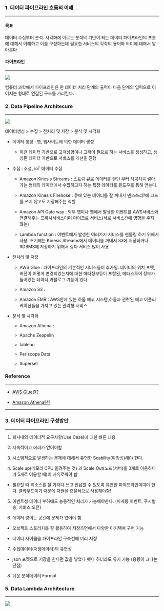 ### 1. 데이터 파이프라인 흐름의 이해

---

#### 목표
데이터 수집부터 분석. 시각화에 이르는 분석의 기반이 되는 데이터 파이프라인의 프름에 대해서 이해하고 이를 구성하는데 필요한 서비스의 각각의 용어와 의미에 대해서 알아본다.

#### 파이프라인

---

<img src="https://user-images.githubusercontent.com/86764734/147406600-e15c655c-58b7-4569-827a-9ad6ba1de9fd.png"/>

컴퓨터 과학에서 파이프라인은 한 데이터 처리 단계의 출력이 다음 단계의 입력으로 이어지는 형태로 연결된 구조를 가리킨다.

### 2. Data Pipeline Architecure

---

<img src="https://user-images.githubusercontent.com/86764734/147406631-474b0a23-4929-4735-b4c2-753ab3c8e87e.png"/>

데이터생성 > 수집 > 전처리 및 저장 > 분석 및 시각화

- 데이터 생성 : 앱, 웹사이트에 의한 데이터 생성

  - 이런 데이터 기반으로 고객성향이나 고객이 필요로 하는 서비스를 생성하고, 생성된 데이터 기반으로 서비스를 개선을 진행

- 수집 : 소셜, ioT 데이터 수집

  - Amazon Kinesis Streams : 스트림 큐로 데이터를 앞단 부터 차곡차곡 쌓아가는 형태의 데이터에서 수집하고자 하는 특정 데이터를 윈도우를 통해 얻는다.

  - Amazon Kinesis Firehose : 
  큐에 있는 데이터를 잘 꺼내서 덴스쓰리?에 코드를 쓰지 않고도 저장해주는 역할 

  - Amazon API Gate way :
  외부 앱이나 웹에서 발생한 이벤트를 AWS서비스와 연결해주는 프록시서비스이며 마이크로 서비스(서로 서비스간에 영향을 주지 않는)

  - Lambda function :
  이벤트에서 발생한 여러가지 서비스를 핸들링 하기 위해서 사용. 초기에는 Kinesis Streams에서 데이터를 꺼내서 S3에 저장하거나 RDBMS에 저장하기 위해서 람다 서비스 많이 사용

- 전처리 및 저장

  - AWS Glue :
   파이프라인의 기본적인 서비스들이 추가됨. 
   데이터의 위치 포맷, 버전이 어떻게 변경되었는지에 대한 메타정보등이 포함된, 메타스토어 정보가 들어있는 데이터 카탈로그 기능이 있다. 

  - Amazon S3 :

  - Amazon EMR : 
  AWS안에 있는 하둡 에코 시스템,하둡과 관련된 에코 어플리케이션들을 가지고 있는 관리형 서비스

- 분석 및 시각화

  - Amazon Athena : 

  - Apache Zeppelin 

  - tableau

  - Periscope Data

  - Superset

   
    

### Reference

---

- [AWS Glue란?](https://tech.cloud.nongshim.co.kr/2021/08/19/__trashed/)

- [Amazon Athena란?](https://docs.aws.amazon.com/ko_kr/athena/latest/ug/what-is.html)

---

### 3. 데이터 파이프라인 구성방안

---


1. 회사내의 데이터적 요구사항(Use Case)에 대한 빠른 대응

2. 지속적이고 에러가 없어야함

3. 시스템적으로 발생하는 문제에 대해서 유연한 Scability(확장성)해야 한다. 

4. Scale up(메모리 CPU 올려주는 것) 과 Scale Out(노드(서버)를 3개로 이용하다가 5개로 이용할 때)이 자유로워야 함

  - 필요할 때 리소스를 잘 가져다 쓰고 반납할 수 있도록 유연한 파이프라인이여야 한다. 클라우드이기 때문에 자원을 효율적으로 사용해야함!

5. 이벤트성 데이터 부하에도 능동적인 처리가 가능해야한다. (마케팅 이벤트, 푸시발송, 서비스 오픈) 

6. 데이터 쌓이는 공간에 문제가 없어야 함

  - 오브젝트 스토리지를 잘 활용하여 저장측면에서 다양한 아키텍쳐 구현 가능

  - 데이터 사이클을 파이프라인 구축전에 미리 지정

7. 수집데이터(저장데이터)의 유연성

  - json 포멧으로 저장을 한다면 값을 넣었다 뺏다 하더라도 유지 가능 (용량이 크다는 단점)

8. 쉬운 분석데이터 Format

### 5. Data Lambda Architecture

---

<img src="https://user-images.githubusercontent.com/86764734/147406811-23416f2e-20f5-4563-a499-f65736d6f63e.png"/>





